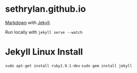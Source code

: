 sethrylan.github.io
===================

[Markdown](http://en.wikipedia.org/wiki/Markdown#Syntax_examples) with [Jekyll](http://asymmetrical-view.com/2009/05/14/starting-wtih-jekyll.html).

Run locally with ```jekyll serve --watch```

Jekyll Linux Install
===================
```sudo apt-get install ruby1.9.1-dev```
```sudo gem install jekyll```

